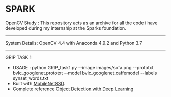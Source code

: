 # SPARK
OpenCV Study : This repository acts as an archive for all the code i have developed during my internship at the Sparks foundation. 
*****
System Details: OpenCV 4.4 with Anaconda 4.9.2 and Python 3.7
*****
GRIP TASK 1
* USAGE : python GRIP_task1.py --image images/sofa.png --prototxt bvlc_googlenet.prototxt --model bvlc_googlenet.caffemodel --labels synset_words.txt
* Built with [MobileNetSSD](https://github.com/PINTO0309/MobileNet-SSD-RealSense/tree/master/caffemodel/MobileNetSSD).
* Complete reference [Object Detection with Deep Learning](https://www.pyimagesearch.com/2017/09/11/object-detection-with-deep-learning-and-opencv/)
